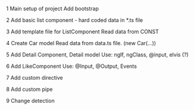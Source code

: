 1
Main setup of project
Add bootstrap

2
Add basic list component - hard coded data in *.ts file

3
Add template file for ListComponent
Read data from CONST

4
Create Car model
Read data from data.ts file. (new Car(...))

5
Add Detail Component, Detail model
Use: ngIf, ngClass, @input, elvis (?)

6
Add LikeComponent
Use: @Input, @Output, Events

7
Add custom directive

8
Add custom pipe

9
Change detection